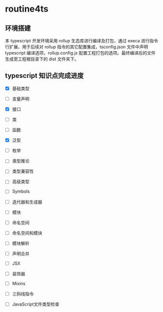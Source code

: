 # routine4ts

## 环境搭建

本 typescript 开发环境采用 rollup 生态库进行编译及打包，通过 execa 进行指令行扩展，用于后续对 rollup 指令的其它配置集成，tsconfig.json 文件中声明 typescript 编译选项，rollup.config.js 配置工程打包的选项。最终编译后的文件生成至工程根目录下的 dist 文件夹下。

## typescript 知识点完成进度

- [x] 基础类型

- [ ] 变量声明

- [x] 接口

- [ ] 类

- [ ] 函数

- [x] 泛型

- [ ] 枚举

- [ ] 类型推论

- [ ] 类型兼容性

- [ ] 高级类型

- [ ] Symbols

- [ ] 迭代器和生成器

- [ ] 模块

- [ ] 命名空间

- [ ] 命名空间和模块

- [ ] 模块解析

- [ ] 声明合并

- [ ] JSX

- [ ] 装饰器

- [ ] Mixins

- [ ] 三斜线指令

- [ ] JavaScript文件类型检查



